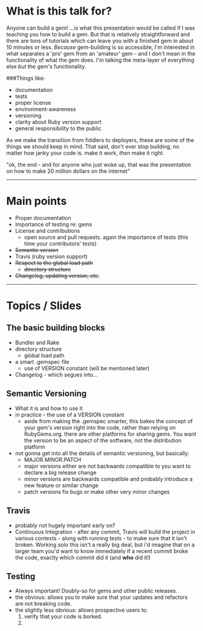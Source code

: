 # What is this talk for?
Anyone can build a gem! …is what this presentation would be called if I was teaching you how to build a gem. But that is relatively straightforward and there are tons of tutorials which can leave you with a finished gem in about 10 minutes or less. *Because* gem-building is so accessible, I'm interested in what separates a 'pro' gem from an 'amateur' gem - and I don't mean in the functionality of what the gem does. I'm talking the meta-layer of everything else *but* the gem's functionality.  

###Things like:

- documentation
- tests
- proper license
- environment-awareness
- versioning
- clarity about Ruby version support
- general responsibility to the public

As we make the transition from fiddlers to deployers, these are some of the things we should keep in mind. That said, don't ever stop building, no matter how janky your code is. make it work, *then* make it right.

"ok, the end - and for anyone who just woke up, that was the presentation on how to make 20 million dollars on the internet"

-----

# Main points

- Proper documentation
- Importance of testing re: gems
- License and contributions
	- open source and pull requests. again the importance of tests (this time your contributors' tests)
- ~~Semantic version~~
- Travis (ruby version support)
- ~~Respect to the global load path~~
	- ~~directory structure~~
- ~~Changelog, updating version, etc.~~

-----

# Topics / Slides

## The basic building blocks

- Bundler and Rake
- directory structure
	- global load path
- a smart .gemspec file
	- use of VERSION constant (will be mentioned later)
- Changelog - which segues into…

## Semantic Versioning

- What it is and how to use it
- in practice - the use of a VERSION constant 
	- aside from making the .gemspec smarter, this bakes the concept of your gem's version right into the code, rather than relying on RubyGems.org. there are other platforms for sharing gems.  You want the version to be an aspect of the software, not the distribution platform
- not gonna get into all the details of semantic versioning, but basically:
	- MAJOR.MINOR.PATCH
	- major versions either are not backwards compatible to you want to declare a big release change
	- minor versions are backwards compatible and probably introduce a new feature or similar change
	- patch versions fix bugs or make other very minor changes

## Travis

- probably not hugely important early on? 
- Continuous Integration - after any commit, Travis will build the project in various contexts - along with running tests - to make sure that it isn't broken. Working solo this isn't a really big deal, but i'd imagine that on a larger team you'd want to know immediately if a recent commit broke the code, exactly which commit did it (and **who** did it!)

## Testing

- Always important! Doubly-so for gems and other public releases.
- the obvious: allows you to make sure that your updates and refactors are not breaking code. 
- the slightly less obvious: allows prospective users to:
	1. verify that your code is borked.
	2. 











